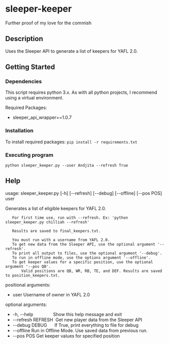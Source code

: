 # sleeper-keeper
Further proof of my love for the commish

## Description

Uses the Sleeper API to generate a list of keepers for YAFL 2.0.

## Getting Started

### Dependencies

This script requires python 3.x. As with all python projects, I recommend using a virtual environment.

Required Packages: 
* sleeper_api_wrapper==1.0.7

### Installation

To install required packages: ```pip install -r requirements.txt```

### Executing program

```
python sleeper_keeper.py --user Andjita --refresh True
```

## Help

usage: sleeper_keeper.py [-h] [--refresh] [--debug] [--offline] [--pos POS]
                         user

Generates a list of eligible keepers for YAFL 2.0.

       For first time use, run with --refresh. Ex: 'python sleeper_keeper.py chilliah --refresh'

       Results are saved to final_keepers.txt.

       You must run with a username from YAFL 2.0.
       To get new data from the Sleeper API, use the optional argument '--refresh'.
       To print all output to files, use the optional argument '--debug'.
       To run in offline mode, use the options argument '--offline'.
       To get keeper values for a specific position, use the optional argument '--pos QB'.
           Valid positions are QB, WR, RB, TE, and DEF. Results are saved to position_keepers.txt.

positional arguments:
  * user        Username of owner in YAFL 2.0

optional arguments:
  * -h, --help&nbsp;&nbsp;&nbsp;&nbsp;&nbsp;&nbsp;&nbsp;&nbsp;&nbsp;&nbsp;&nbsp;&nbsp;&nbsp;&nbsp;&nbsp;&nbsp;Show this help message and exit
  * --refresh REFRESH&nbsp;&nbsp;Get new player data from the Sleeper API
  * --debug DEBUG&nbsp;&nbsp;&nbsp;&nbsp;&nbsp;&nbsp;If True, print everything to file for debug
  * --offline   Run in Offline Mode. Use saved data from previous run.
  * --pos POS   Get keeper values for specified position
